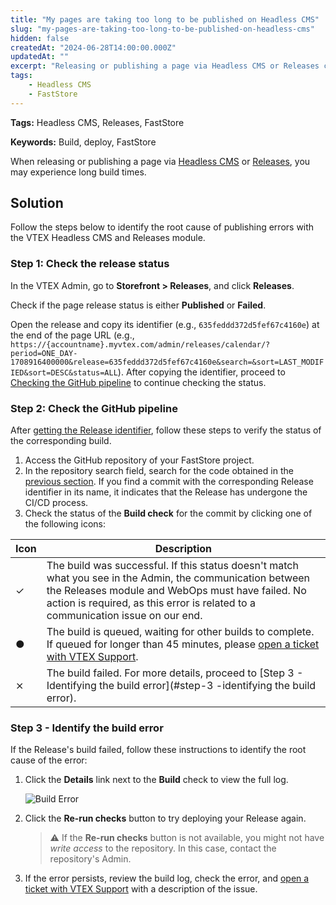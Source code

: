 ```yaml
---
title: "My pages are taking too long to be published on Headless CMS"
slug: "my-pages-are-taking-too-long-to-be-published-on-headless-cms"
hidden: false
createdAt: "2024-06-28T14:00:00.000Z"
updatedAt: ""
excerpt: "Releasing or publishing a page via Headless CMS or Releases can take a long build times"
tags:
    - Headless CMS
    - FastStore
---
```


**Tags:** Headless CMS, Releases, FastStore

**Keywords:** Build, deploy, FastStore

When releasing or publishing a page via [Headless CMS](https://help.vtex.com/en/tutorial/headless-cms-overview--3U5gvhHdQL0jczYH8gjX09) or [Releases](https://help.vtex.com/en/tutorial/releases-module-beta--n2tN0WX5I6MJMbrJrS0Kb), you may experience long build times.

## Solution

Follow the steps below to identify the root cause of publishing errors with the VTEX Headless CMS and Releases module.

### Step 1: Check the release status

In the VTEX Admin, go to **Storefront > Releases**, and click **Releases**.

Check if the page release status is either **Published** or **Failed**.

Open the release and copy its identifier (e.g., `635feddd372d5fef67c4160e`) at the end of the page URL (e.g., `https://{accountname}.myvtex.com/admin/releases/calendar/?period=ONE_DAY-1708916400000&release=635feddd372d5fef67c4160e&search=&sort=LAST_MODIFIED&sort=DESC&status=ALL`). After copying the identifier, proceed to [Checking the GitHub pipeline](#step-2-check-the-github-pipeline) to continue checking the status.

### Step 2: Check the GitHub pipeline

After [getting the Release identifier](#step-1-check-the-release-status), follow these steps to verify the status of the corresponding build.

1. Access the GitHub repository of your FastStore project.
2. In the repository search field, search for the code obtained in the [previous section](#step-1-check-the-release-status). If you find a commit with the corresponding Release identifier in its name, it indicates that the Release has undergone the CI/CD process.
3. Check the status of the **Build check** for the commit by clicking one of the following icons:

| Icon | Description |
| ---------- | ----------- |
| ✓ | The build was successful. If this status doesn't match what you see in the Admin, the communication between the Releases module and WebOps must have failed. No action is required, as this error is related to a communication issue on our end. |
| ● | The build is queued, waiting for other builds to complete. If queued for longer than 45 minutes, please [open a ticket with VTEX Support](https://help-tickets.vtex.com/smartlink/sso/login/zendesk). |
| ⨯ | The build failed. For more details, proceed to [Step 3 - Identifying the build error](#step-3 -identifying the build error). |

### Step 3 - Identify the build error

If the Release's build failed, follow these instructions to identify the root cause of the error:

1. Click the **Details** link next to the **Build** check to view the full log.

   ![Build Error](https://vtexhelp.vtexassets.com/assets/docs/src/build-error___13f243f0e4246cd103c904a4baaf3c72.png)

2. Click the **Re-run checks** button to try deploying your Release again.

    > ⚠️ If the **Re-run checks** button is not available, you might not have _write access_ to the repository. In this case, contact the repository's Admin.

3. If the error persists, review the build log, check the error, and [open a ticket with VTEX Support](https://help-tickets.vtex.com/smartlink/sso/login/zendesk) with a description of the issue.
